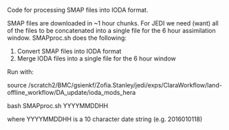 Code for processing SMAP files into IODA format.

SMAP files are downloaded in ~1 hour chunks. For JEDI we need (want) all of the files to be concatenated into a single file for the 6 hour assimilation window. SMAPproc.sh does the following:

1. Convert SMAP files into IODA format
2. Merge IODA files into a single file for the 6 hour window

Run with:

source /scratch2/BMC/gsienkf/Zofia.Stanley/jedi/exps/ClaraWorkflow/land-offline_workflow/DA_update/ioda_mods_hera

bash SMAPproc.sh YYYYMMDDHH 

where YYYYMMDDHH is a 10 character date string (e.g. 2016010118)
